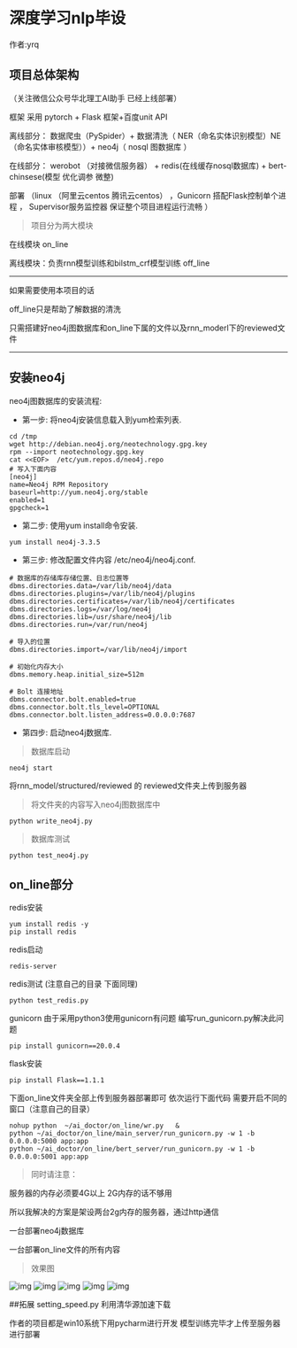 # 深度学习nlp毕设
作者:yrq

## 项目总体架构
（关注微信公众号华北理工AI助手 已经上线部署）

框架 采用 pytorch + Flask 框架+百度unit API

离线部分： 数据爬虫（PySpider）+ 数据清洗（ NER（命名实体识别模型）NE（命名实体审核模型））+ neo4j（ nosql 图数据库 ）

在线部分： werobot （对接微信服务器） + redis(在线缓存nosql数据库) + bert-chinsese(模型 优化调参 微整)

部署 （linux （阿里云centos 腾讯云centos） ，Gunicorn 搭配Flask控制单个进程 ， Supervisor服务监控器 保证整个项目进程运行流畅 ）
>项目分为两大模块

在线模块
on_line


离线模块：负责rnn模型训练和bilstm_crf模型训练
off_line

***


如果需要使用本项目的话

off_line只是帮助了解数据的清洗

只需搭建好neo4j图数据库和on_line下属的文件以及rnn_moderl下的reviewed文件
***
## 安装neo4j

neo4j图数据库的安装流程:

* 第一步: 将neo4j安装信息载入到yum检索列表.
```vim
cd /tmp
wget http://debian.neo4j.org/neotechnology.gpg.key
rpm --import neotechnology.gpg.key
cat <<EOF>  /etc/yum.repos.d/neo4j.repo
# 写入下面内容
[neo4j]
name=Neo4j RPM Repository
baseurl=http://yum.neo4j.org/stable
enabled=1
gpgcheck=1
```
* 第二步: 使用yum install命令安装.
```shell script
yum install neo4j-3.3.5
```
* 第三步: 修改配置文件内容 /etc/neo4j/neo4j.conf.
```shell script
# 数据库的存储库存储位置、日志位置等
dbms.directories.data=/var/lib/neo4j/data
dbms.directories.plugins=/var/lib/neo4j/plugins
dbms.directories.certificates=/var/lib/neo4j/certificates
dbms.directories.logs=/var/log/neo4j
dbms.directories.lib=/usr/share/neo4j/lib
dbms.directories.run=/var/run/neo4j

# 导入的位置
dbms.directories.import=/var/lib/neo4j/import

# 初始化内存大小
dbms.memory.heap.initial_size=512m

# Bolt 连接地址
dbms.connector.bolt.enabled=true
dbms.connector.bolt.tls_level=OPTIONAL
dbms.connector.bolt.listen_address=0.0.0.0:7687
```
* 第四步: 启动neo4j数据库.
>数据库启动
```shell script
neo4j start 
```
将rnn_model/structured/reviewed 的 reviewed文件夹上传到服务器
>将文件夹的内容写入neo4j图数据库中
```shell script
python write_neo4j.py
```
>数据库测试
```shell script
python test_neo4j.py
```

## on_line部分

redis安装
```shell script
yum install redis -y
pip install redis
```
redis启动
```shell script
redis-server
```
redis测试 (注意自己的目录 下面同理)
```shell script
python test_redis.py
```

gunicorn
由于采用python3使用gunicorn有问题
编写run_gunicorn.py解决此问题
```shell script
pip install gunicorn==20.0.4
```

flask安装
```shell script
pip install Flask==1.1.1
```


下面on_line文件夹全部上传到服务器部署即可 依次运行下面代码 需要开启不同的窗口（注意自己的目录）
```shell script
nohup python  ~/ai_doctor/on_line/wr.py   & 
python ~/ai_doctor/on_line/main_server/run_gunicorn.py -w 1 -b 0.0.0.0:5000 app:app 
python ~/ai_doctor/on_line/bert_server/run_gunicorn.py -w 1 -b 0.0.0.0:5001 app:app 
```
>同时请注意：

服务器的内存必须要4G以上 2G内存的话不够用

所以我解决的方案是架设两台2g内存的服务器，通过http通信

一台部署neo4j数据库

一台部署on_line文件的所有内容

>效果图

![img](./img/1.png)
![img](./img/2.png)
![img](./img/3.png)
![img](./img/4.png)
![img](./img/5.png)


##拓展
setting_speed.py 利用清华源加速下载


作者的项目都是win10系统下用pycharm进行开发
模型训练完毕才上传至服务器进行部署



